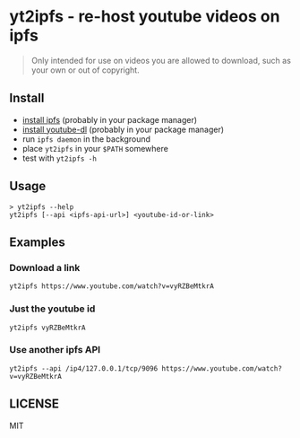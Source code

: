 # yt2ipfs - re-host youtube videos on ipfs

> Only intended for use on videos you are allowed to download, such as your own or out of copyright.

## Install

- [install ipfs](https://ipfs.io/docs/install) (probably in your package manager)
- [install youtube-dl](https://github.com/rg3/youtube-dl#installation) (probably in your package manager)
- run `ipfs daemon` in the background
- place `yt2ipfs` in your `$PATH` somewhere
- test with `yt2ipfs -h`

## Usage

```
> yt2ipfs --help
yt2ipfs [--api <ipfs-api-url>] <youtube-id-or-link>
```

## Examples

### Download a link

```
yt2ipfs https://www.youtube.com/watch?v=vyRZBeMtkrA
```

### Just the youtube id

```
yt2ipfs vyRZBeMtkrA
```

### Use another ipfs API

```
yt2ipfs --api /ip4/127.0.0.1/tcp/9096 https://www.youtube.com/watch?v=vyRZBeMtkrA
```

## LICENSE

MIT
